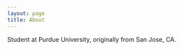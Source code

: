 ```yaml
---
layout: page
title: About
---
```

<!-- 
<p class="message">
  Hey there! This page is included as an example. Feel free to customize it for your own use upon downloading. Carry on!
</p>
 -->

<!-- <div id="about_photo">
  <img src="/photos/profile2.jpg">
</div> -->

<!-- <div id="about_text"> -->
<!-- Age: 22

Height: 6'3"

Weight: 170 lb.

Eyes: Brown

Hair: Black -->

Student at Purdue University, originally from San Jose, CA.


